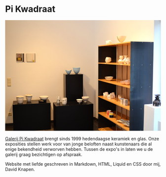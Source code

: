 # Pi Kwadraat

![Logo Pi Kwadraat](assets/galerij-pics/foto-binnen-rechts.JPG?raw=true "Logo Pi Kwadraat")

[Galerij Pi Kwadraat](pikwadraat.be) brengt sinds 1999 hedendaagse keramiek en glas. Onze exposities stellen werk voor van jonge beloften naast kunstenaars die al enige bekendheid verworven hebben. Tussen de expo's in laten we u de galerij graag bezichtigen op afspraak.

Website met liefde geschreven in Markdown, HTML, Liquid en CSS door mij, David Knapen.
